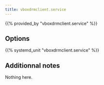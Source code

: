 ```yaml
---
title: vboxdrmclient.service
---
```


{{% provided_by "vboxdrmclient.service" %}}

## Options

{{% systemd_unit "vboxdrmclient.service" %}}

## Additionnal notes

Nothing here.